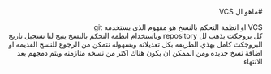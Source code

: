 ﻿<div dir = rtl >

#ماهو ال VCS

VCS او انظمة التحكم بالنسخ هو مفهوم الذي يستخدمه git
<br>
كل بروجكت يذهب لل repository وباستخدام انظمة التحكم بالنسخ يتيح لنا تسجيل تاريخ البروجكت كامل بهذي الطريقه بكل تعديلاته وبسهوله نتمكن من الرجوع للنسخ القديمه او اضافة نسخ جديده
ومن الممكن ان يكون هناك اكثر من نسخه متازمنه ويتم دمجهم بعد الانتهاء
 </dir>
